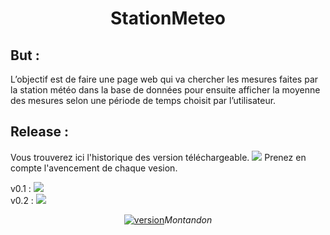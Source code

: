 <h1 align="center"> StationMeteo </h1>
<h2>But :</h2>
L’objectif est de faire une page web qui va chercher les mesures faites par la station météo dans la base de données pour ensuite afficher la moyenne des mesures selon une période de temps choisit par l’utilisateur.

<h2>Release :</h2>
Vous trouverez ici l'historique des version téléchargeable.
<a href="https://github.com/Montandon-Varoda/StationMeteo/releases"><img src="https://img.shields.io/github/v/release/Montandon-Varoda/StationMeteo?include_prereleases"></a>
Prenez en compte l'avencement de chaque vesion.
<p>
  v0.1 : <img src="https://progress-bar.dev/100/"/></br>
  v0.2 : <img src="https://progress-bar.dev/10/"/>
</p>
<p align="center">
  <a href="https://github.com/Montandon-Varoda/"><img src="https://img.shields.io/badge/My-GitHub-red.svg" alt="version"/></a><i>Montandon</i>
</p>
